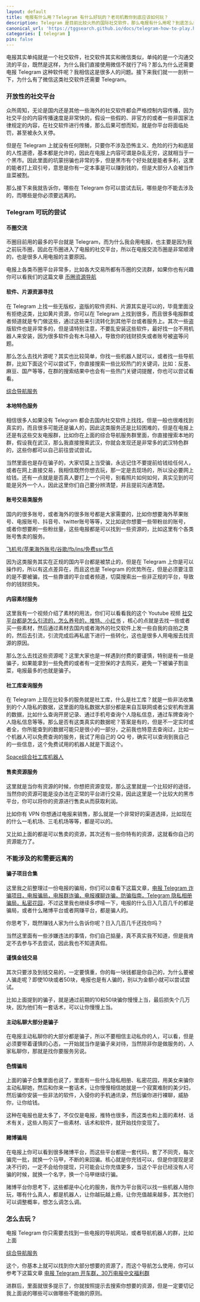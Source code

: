 ```yaml
---
layout: default
title: 电报有什么用？Telegram 有什么好玩的？老司机教你到底应该如何玩？
description: Telegram 是目前比较火热的国际社交软件，那么电报有什么用呢？到底怎么好玩呢？电报到底又应该如何玩呢？我相信这是很多人的困扰，那么今天就教大家一些好玩的电报知识，其次也会告诉大家有哪些骗局，避免被骗。
canonical_url: 'https://tggsearch.github.io/docs/telegram-how-to-play.html'
categories: [ telegram ]
pin: false
---
```

电报其实单纯就是一个社交软件，社交软件其实和微信类似，单纯的是一个沟通交流的平台，既然是这样，为什么我们直接使用微信不就行了吗？那么为什么还需要电报 Telegram 这种软件呢？我相信这是很多人的问题。接下来我们就一一剖析一下，为什么有了微信这类社交软件还需要 Telegram。

### 开放性的社交平台
众所周知，无论是国内还是其他一些海外的社交软件都会严格控制内容传播，因为社交平台的内容传播速度是非常快的，假设一些假的、非官方的或者一些非国家法律规定的内容，在社交软件进行传播，那么后果可想而知，就是你平台将面临处罚，甚至被永久关停。

但是在 Telegram 上就没有任何限制，只要你不涉及恐怖主义、危险的行为和底层的人性道德，基本都是允许的，因此在电报上内容可谓是杂乱无穷，这就相当于一个黑市。因此里面的坑蒙拐骗也非常的多，但是黑市有个好处就是能者多利，这里的能者打上双引号，意思是你有一定本事是可以赚到钱的，但是大部分人会被当作韭菜被割。

那么接下来我就告诉你，哪些在 Telegram 你可以尝试去玩，哪些是你不能去涉及的，而哪些是你必须要远离的。

### Telegram 可玩的尝试

#### 币圈交流
币圈目前用的最多的平台就是 Telegram，而为什么我会用电报，也主要是因为我之前玩币圈，因此在币圈进入了电报的社交平台，所以在电报交流币圈是非常顺滑的，也是很多人用电报的主要原因。

电报上各类币圈平台非常多，比如各大交易所都有币圈的交流群，如果你也有兴趣你可以看我们的这篇文章 [币圈资源导航](./coins-index.html)

#### 软件、片源资源寻找
在 Telegram 上找一些无版权，盗版的软件资料、片源其实是可以的，毕竟里面没有拒绝这类，比如黄片资源，你可以在 Telegram 上找到很多，而且很多电报群或者频道就是专门做这些，通过这些来引流转化到其他平台或者服务上。其次一些盗版软件也是非常多的，但是请特别注意，不要乱安装这些软件，最好找一台不用机器人来安装，因为很多软件会有木马植入，导致你的钱财损失或者账号被盗等问题。

那么怎么去找片源呢？其实也比较简单，你找一些机器人就可以，或者找一些导航群，比如下面这个可以尝试下，你直接搜索一些比较热门的关键词，比如：反差、麻豆、国产等等，在群的搜索结果中也会有一些热门关键词提醒，你也可以尝试看看。

[综合导航服务](./302.html?target=https://t.me/chineseSearchService)

#### 本地特色服务
相信很多人如果没有 Telegram 都会去国内社交软件上找找，但是一般也很难找到真实的，而且很多可能还是骗人的，因此这类服务还是比较困难的，但是在电报上还是有这些交友电报群，比如你在上面的综合导航服务群里面，你直接搜索本地的群，假设我在武汉，那么我直接搜索武汉，你就会发现还是非常多的武汉特色群的，这些你都可以自己前往尝试尝试。

当然里面也是存在骗子的，大家切莫上当受骗，永远记住不要提前给钱给任何人，或者在网上直接交易，我相信既然你想去玩，那一定是去现场的，所以没必要网上给钱。还有一点就是是否真人要打上一个问号，别看照片如何如何，真实见到的可能是另外一个人，因此这里你们自己要分辨清楚，并且提前沟通清楚。

#### 账号交易类服务
国内的很多账号，或者海外的很多账号都是大家需要的，比如你想要海外苹果账号、电报账号、抖音号、twitter账号等等，又比如说你想要一些带粉丝的账号，或者你想要刷一些粉丝量，这些电报都是可以找到一些资源的，比如这里有个各类账号售卖的服务。

[飞机号/苹果海外账号/谷歌/fb/ins/免费ssr节点](./302.html?target=https://t.me/fjzhgxp)

因为这类服务其实在正规的国内平台都是被禁止的，但是在 Telegram 上你是可以操作的，所以有这点差异在，而且这也是 Telegram 的优势所在，但是必须要注意的是不要被骗，找一些靠谱的平台或者频道，切莫搜索出一些非正规的平台，导致你的钱财损失。

#### 内容素材服务
这里我有一个视频介绍了素材的用法，你们可以看看我的这个 Youtube 视频 [社交平台都是怎么引流的，怎么养号的，推特、小红书](./302.html?target=https://www.youtube.com/watch?v=DCC0uY6J_t4) ，核心的点就是去找一些或者买一些素材，然后通过素材去国内或者海外的社交软件上发一些自我的自拍之类的，然后去引流，引流完成后再私底下进行一些转化，这也是很多人用电报去找资源的原因。

那么怎么去找这些资源呢？这里大家也是一样遇到付费的要谨慎，特别是有一些是骗子，如果能拿到一些免费的或者有一定担保的才去购买，避免一下被骗子割韭菜，电报最多的也就是骗子。

#### 社工库查询服务
在 Telegram 上现在比较多的服务就是社工库，什么是社工库？就是一些非法收集到的个人隐私的数据，这里面的隐私数据大部分都是来自互联网或者公安机构泄漏的数据，比如什么查询开房记录、通过手机号查询个人隐私信息，通过车牌查询个人隐私信息等等。那么是否有这类真实的数据呢？答案是有的，但是不一定实时或者全，你所能查到的数据可能只是很小的一部分，之前我也特意去查询过，比如一个机器人可以免费查询的服务，我试了用自己的 QQ 号，确实可以查询到我自己的一些信息，这个免费试用的机器人就是下面这个。

[Space综合社工库机器人](./302.html?target=https://t.me/SpaceSGK_bot)

#### 售卖资源服务
这里就是当你有资源的时候，你想把资源变现，那么这里就是一个比较好的途径，当然你的资源可能是没办法在正常的平台进行交易，因此这里是一个比较大的黑市平台，你可以将你的资源进行售卖从而获取利润。

比如你有 VPN 你想通过电报来销售，那么就是一个非常好的渠道选择，比如现在的什么一毛机场、三毛机场等等，都是可以的。

又比如上面的都是可以售卖的资源，其次还有一些你特有的资源，这就看你自己的资源能力了。

### 不能涉及的和需要远离的

#### 骗子项目合集
这里我之前整理过一份电报的骗局，你们可以查看下这篇文章，[电报 Telegram 诈骗项目，电报骗局，电报群诈骗，电报裸聊诈骗，防骗指南，Telegram 隐私相册骗局，私密花园](./telegram-scam.html)，不过这里我也继续多啰嗦一下，电报的什么日入几百几千的都是骗局，或者什么赌博平台或者网赚平台，都是骗人的。

你思考下，既然赚钱人家为什么告诉你呢？日入几百几千还找你吗？

当然这里面有一些涉嫌违法的事情，你们自己掂量，真不真实我不知道，但是我肯定不去参与不去尝试，因此我也不知道真假。

#### 谨慎金钱交易
其次只要涉及到钱交易的，一定要慎重，你的每一块钱都是你自己的，为什么要被人骗走呢？即使10块或者50块，电报也是有人骗的，别以为金额小就可以尝试尝试。

比如上面提到的骗子，就是通过前期的10和50块骗你慢慢上当，最后损失个几万块，因为他们有一套话术，可以让你慢慢上当。

#### 主动私聊大部分是骗子
在电报主动私聊你的大部分都是骗子，所以不要相信主动私你的人，可以看，但是必须要带着谨慎的心态，一开始就当作是骗子来对待，当然除非你是做服务的，人家私聊你，那就是找你要服务另说。

#### 色情骗局
上面的骗子合集里面也说了，里面有一些什么隐私相册、私密花园，用美女来骗你主动私聊她，然后和你来一套话术，让你慢慢相信她就是一个寂寞难耐的美少妇，然后骗你安装一些非法的软件，入侵你的手机通讯录，然后骗你进行裸聊，威胁你，让你给钱。

这种在电报也是太多了，不仅仅是电报，推特也很多，而这类也和上面的素材、话术有关，这些人购买了一些素材、话术和软件，就开始找你变现了。

#### 赌博骗局
在电报上你可以看到很多赌博平台，而这些平台都是一套代码，套了不同壳，每次骗完一批，就换一个马甲，不断的来回骗。核心就是你充钱可以，但是你提现是坚决不行的，一定不会给你提现，只可能会让你充值更多，当这个平台已经没有人可骗的时候，就换一个名字，换一个马甲继续行骗。

赌博平台你思考下，这些都是中心化的服务，我作为平台我可以找一些机器人陪你玩，哪有什么真人，都是机器人，让你越玩越上瘾，让你充值越来越多，其次他们可以调整概率，想怎么调怎么调。

### 怎么去玩？
电报 Telegram 你只需要去找到一些电报的导航网站，或者导航机器人的群，比如上面

[综合导航服务](./302.html?target=https://t.me/chineseSearchService)

这个，你基本上就可以找到你大部分想要的资源了，而这个导航怎么使用，你可以参考下这篇文章 [电报 Telegram 开车群，30万电报中文福利群](./telegram-driver-bus.html)

进群后，里面就很多提示了，你就按照提示去搜索你想要的资源，但是一定要切记我上面说的哪些可以做哪些不能做的原则。

